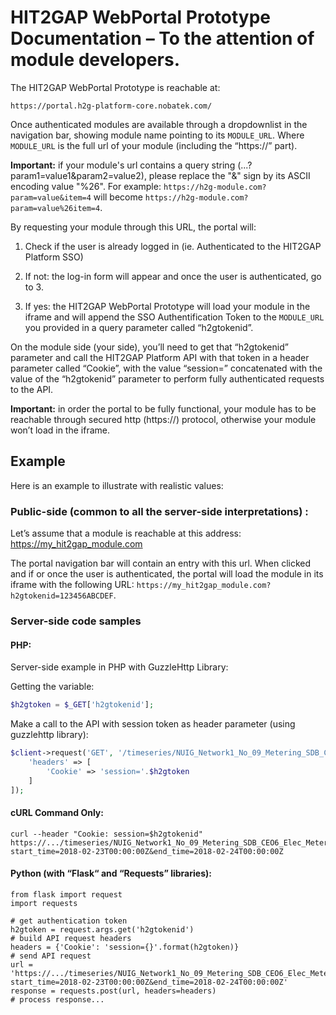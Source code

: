 # HIT2GAP WebPortal Prototype Documentation – To the attention of module developers.

The HIT2GAP WebPortal Prototype is reachable at:

```
https://portal.h2g-platform-core.nobatek.com/
```

Once authenticated modules are available through a dropdownlist in the navigation bar, showing module name pointing to its ```MODULE_URL```.
Where ```MODULE_URL``` is the full url of your module (including the “https://” part).

**Important:** if your module's url contains a query string (...?param1=value1&param2=value2), please replace the "&" sign by its ASCII encoding value "%26".
For example: ```https://h2g-module.com?param=value&item=4``` will become ```https://h2g-module.com?param=value%26item=4```.

By requesting your module through this URL, the portal will:

1.	Check if the user is already logged in (ie. Authenticated to the HIT2GAP Platform SSO)

2. If not: the log-in form will appear and once the user is authenticated, go to 3.

3. If yes: the HIT2GAP WebPortal Prototype will load your module in the iframe and will append the SSO Authentification Token to the ```MODULE_URL``` you provided in a query parameter called “h2gtokenid”.

On the module side (your side), you’ll need to get that “h2gtokenid” parameter and call the HIT2GAP Platform API with that token in a header parameter called “Cookie”, with the value “session=” concatenated with the value of the “h2gtokenid” parameter to perform fully authenticated requests to the API.

**Important:** in order the portal to be fully functional, your module has to be reachable through secured http (https://) protocol, otherwise your module won’t load in the iframe.

## Example
Here is an example to illustrate with realistic values:

### Public-side (common to all the server-side interpretations) :
Let’s assume that a module is reachable at this address: https://my_hit2gap_module.com

The portal navigation bar will contain an entry with this url.
When clicked and if or once the user is authenticated, the portal will load the module in its iframe with the following URL: ```https://my_hit2gap_module.com?h2gtokenid=123456ABCDEF```.


### Server-side code samples
#### PHP:
Server-side example in PHP with GuzzleHttp Library:

Getting the variable:
```php
$h2gtoken = $_GET['h2gtokenid'];
```

Make a call to the API with session token as header parameter (using guzzlehttp library):
```php
$client->request('GET', '/timeseries/NUIG_Network1_No_09_Metering_SDB_CEO6_Elec_Meter_Accum_Total_DATALOG16?start_time=2018-02-23T00:00:00Z&end_time=2018-02-24T00:00:00Z', [
    'headers' => [
        'Cookie' => 'session='.$h2gtoken
    ]
]);
```



#### cURL Command Only:
```
curl --header "Cookie: session=$h2gtokenid" https://.../timeseries/NUIG_Network1_No_09_Metering_SDB_CEO6_Elec_Meter_Accum_Total_DATALOG16?start_time=2018-02-23T00:00:00Z&end_time=2018-02-24T00:00:00Z
```



#### Python (with “Flask“ and “Requests” libraries):

```
from flask import request
import requests

# get authentication token
h2gtoken = request.args.get('h2gtokenid')
# build API request headers
headers = {'Cookie': 'session={}'.format(h2gtoken)}
# send API request
url = 'https://.../timeseries/NUIG_Network1_No_09_Metering_SDB_CEO6_Elec_Meter_Accum_Total_DATALOG16?start_time=2018-02-23T00:00:00Z&end_time=2018-02-24T00:00:00Z'
response = requests.post(url, headers=headers)
# process response...
```
